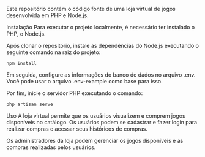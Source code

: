 Este repositório contém o código fonte de uma loja virtual de jogos desenvolvida em PHP e Node.js.

Instalação
Para executar o projeto localmente, é necessário ter instalado o PHP, o Node.js.

Após clonar o repositório, instale as dependências do Node.js executando o seguinte comando na raiz do projeto:

````
npm install
````

Em seguida, configure as informações do banco de dados no arquivo .env. Você pode usar o arquivo .env-example como base para isso.

Por fim, inicie o servidor PHP executando o comando:

````
php artisan serve
````

Uso
A loja virtual permite que os usuários visualizem e comprem jogos disponíveis no catálogo. Os usuários podem se cadastrar e fazer login para realizar compras e acessar seus históricos de compras.

Os administradores da loja podem gerenciar os jogos disponíveis e as compras realizadas pelos usuários.
